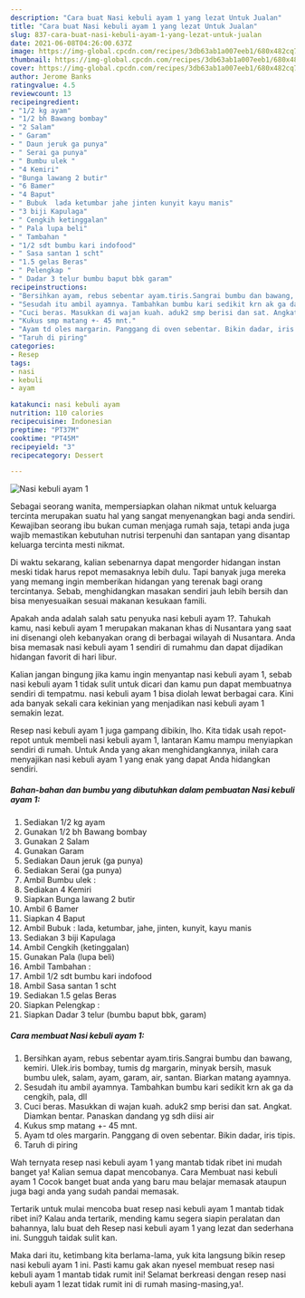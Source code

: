 ```yaml
---
description: "Cara buat Nasi kebuli ayam 1 yang lezat Untuk Jualan"
title: "Cara buat Nasi kebuli ayam 1 yang lezat Untuk Jualan"
slug: 837-cara-buat-nasi-kebuli-ayam-1-yang-lezat-untuk-jualan
date: 2021-06-08T04:26:00.637Z
image: https://img-global.cpcdn.com/recipes/3db63ab1a007eeb1/680x482cq70/nasi-kebuli-ayam-1-foto-resep-utama.jpg
thumbnail: https://img-global.cpcdn.com/recipes/3db63ab1a007eeb1/680x482cq70/nasi-kebuli-ayam-1-foto-resep-utama.jpg
cover: https://img-global.cpcdn.com/recipes/3db63ab1a007eeb1/680x482cq70/nasi-kebuli-ayam-1-foto-resep-utama.jpg
author: Jerome Banks
ratingvalue: 4.5
reviewcount: 13
recipeingredient:
- "1/2 kg ayam"
- "1/2 bh Bawang bombay"
- "2 Salam"
- " Garam"
- " Daun jeruk ga punya"
- " Serai ga punya"
- " Bumbu ulek "
- "4 Kemiri"
- "Bunga lawang 2 butir"
- "6 Bamer"
- "4 Baput"
- " Bubuk  lada ketumbar jahe jinten kunyit kayu manis"
- "3 biji Kapulaga"
- " Cengkih ketinggalan"
- " Pala lupa beli"
- " Tambahan "
- "1/2 sdt bumbu kari indofood"
- " Sasa santan 1 scht"
- "1.5 gelas Beras"
- " Pelengkap "
- " Dadar 3 telur bumbu baput bbk garam"
recipeinstructions:
- "Bersihkan ayam, rebus sebentar ayam.tiris.Sangrai bumbu dan bawang, kemiri. Ulek.iris bombay, tumis dg margarin, minyak bersih, masuk bumbu ulek, salam, ayam, garam, air, santan. Biarkan matang ayamnya."
- "Sesudah itu ambil ayamnya. Tambahkan bumbu kari sedikit krn ak ga da cengkih, pala, dll"
- "Cuci beras. Masukkan di wajan kuah. aduk2 smp berisi dan sat. Angkat. Diamkan bentar. Panaskan dandang yg sdh diisi air"
- "Kukus smp matang +- 45 mnt."
- "Ayam td oles margarin. Panggang di oven sebentar. Bikin dadar, iris tipis."
- "Taruh di piring"
categories:
- Resep
tags:
- nasi
- kebuli
- ayam

katakunci: nasi kebuli ayam 
nutrition: 110 calories
recipecuisine: Indonesian
preptime: "PT37M"
cooktime: "PT45M"
recipeyield: "3"
recipecategory: Dessert

---
```



![Nasi kebuli ayam 1](https://img-global.cpcdn.com/recipes/3db63ab1a007eeb1/680x482cq70/nasi-kebuli-ayam-1-foto-resep-utama.jpg)

Sebagai seorang wanita, mempersiapkan olahan nikmat untuk keluarga tercinta merupakan suatu hal yang sangat menyenangkan bagi anda sendiri. Kewajiban seorang ibu bukan cuman menjaga rumah saja, tetapi anda juga wajib memastikan kebutuhan nutrisi terpenuhi dan santapan yang disantap keluarga tercinta mesti nikmat.

Di waktu  sekarang, kalian sebenarnya dapat mengorder hidangan instan meski tidak harus repot memasaknya lebih dulu. Tapi banyak juga mereka yang memang ingin memberikan hidangan yang terenak bagi orang tercintanya. Sebab, menghidangkan masakan sendiri jauh lebih bersih dan bisa menyesuaikan sesuai makanan kesukaan famili. 



Apakah anda adalah salah satu penyuka nasi kebuli ayam 1?. Tahukah kamu, nasi kebuli ayam 1 merupakan makanan khas di Nusantara yang saat ini disenangi oleh kebanyakan orang di berbagai wilayah di Nusantara. Anda bisa memasak nasi kebuli ayam 1 sendiri di rumahmu dan dapat dijadikan hidangan favorit di hari libur.

Kalian jangan bingung jika kamu ingin menyantap nasi kebuli ayam 1, sebab nasi kebuli ayam 1 tidak sulit untuk dicari dan kamu pun dapat membuatnya sendiri di tempatmu. nasi kebuli ayam 1 bisa diolah lewat berbagai cara. Kini ada banyak sekali cara kekinian yang menjadikan nasi kebuli ayam 1 semakin lezat.

Resep nasi kebuli ayam 1 juga gampang dibikin, lho. Kita tidak usah repot-repot untuk membeli nasi kebuli ayam 1, lantaran Kamu mampu menyiapkan sendiri di rumah. Untuk Anda yang akan menghidangkannya, inilah cara menyajikan nasi kebuli ayam 1 yang enak yang dapat Anda hidangkan sendiri.

<!--inarticleads1-->

##### Bahan-bahan dan bumbu yang dibutuhkan dalam pembuatan Nasi kebuli ayam 1:

1. Sediakan 1/2 kg ayam
1. Gunakan 1/2 bh Bawang bombay
1. Gunakan 2 Salam
1. Gunakan  Garam
1. Sediakan  Daun jeruk (ga punya)
1. Sediakan  Serai (ga punya)
1. Ambil  Bumbu ulek :
1. Sediakan 4 Kemiri
1. Siapkan Bunga lawang 2 butir
1. Ambil 6 Bamer
1. Siapkan 4 Baput
1. Ambil  Bubuk : lada, ketumbar, jahe, jinten, kunyit, kayu manis
1. Sediakan 3 biji Kapulaga
1. Ambil  Cengkih (ketinggalan)
1. Gunakan  Pala (lupa beli)
1. Ambil  Tambahan :
1. Ambil 1/2 sdt bumbu kari indofood
1. Ambil  Sasa santan 1 scht
1. Sediakan 1.5 gelas Beras
1. Siapkan  Pelengkap :
1. Siapkan  Dadar 3 telur (bumbu baput bbk, garam)




<!--inarticleads2-->

##### Cara membuat Nasi kebuli ayam 1:

1. Bersihkan ayam, rebus sebentar ayam.tiris.Sangrai bumbu dan bawang, kemiri. Ulek.iris bombay, tumis dg margarin, minyak bersih, masuk bumbu ulek, salam, ayam, garam, air, santan. Biarkan matang ayamnya.
1. Sesudah itu ambil ayamnya. Tambahkan bumbu kari sedikit krn ak ga da cengkih, pala, dll
1. Cuci beras. Masukkan di wajan kuah. aduk2 smp berisi dan sat. Angkat. Diamkan bentar. Panaskan dandang yg sdh diisi air
1. Kukus smp matang +- 45 mnt.
1. Ayam td oles margarin. Panggang di oven sebentar. Bikin dadar, iris tipis.
1. Taruh di piring




Wah ternyata resep nasi kebuli ayam 1 yang mantab tidak ribet ini mudah banget ya! Kalian semua dapat mencobanya. Cara Membuat nasi kebuli ayam 1 Cocok banget buat anda yang baru mau belajar memasak ataupun juga bagi anda yang sudah pandai memasak.

Tertarik untuk mulai mencoba buat resep nasi kebuli ayam 1 mantab tidak ribet ini? Kalau anda tertarik, mending kamu segera siapin peralatan dan bahannya, lalu buat deh Resep nasi kebuli ayam 1 yang lezat dan sederhana ini. Sungguh taidak sulit kan. 

Maka dari itu, ketimbang kita berlama-lama, yuk kita langsung bikin resep nasi kebuli ayam 1 ini. Pasti kamu gak akan nyesel membuat resep nasi kebuli ayam 1 mantab tidak rumit ini! Selamat berkreasi dengan resep nasi kebuli ayam 1 lezat tidak rumit ini di rumah masing-masing,ya!.

